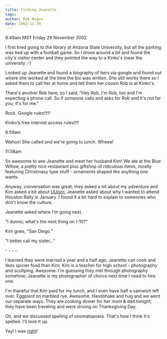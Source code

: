 ```yaml
---
title: Finding Jeanette
tags: 
author: Rob Nugen
date: 2002-11-29
---
```


<p class=date>9:49am MST Friday 29 November 2002</p>

<p>I first tried going to the library at Arizona State University, but
all the parking was tied up with a football game.  So I drove around a
bit and found the city's visitor center and they pointed the way to a
Kinko's (near the university :-)</p>

<p>Looked up Jeanette and found a biography of hers via google and
found out where she worked at the time the bio was written.  She still
works there so I asked them to call her at home and tell them her
cousin Rob is at Kinko's.</p>

<p>There's another Rob here, so I said, "Hey Rob, I'm Rob, too and I'm
expecting a phone call.  So if someone calls and asks for Rob and it's
not for you, it's for me."</p>

<p>Rock.  Google rules!!!!!</p>

<p>Kinko's free internet access rules!!!!</p>

<p class=date>9:59am</p>

<p>Wahoo!  She called and we're going to lunch.  Wheee!</p>

<p class=date>11:58am</p>

<p>So awesome to see Jeanette and meet her husband Kim!  We ate at the
Blue Willow, a pretty nice restaurant plus giftshop of ridiculous
items, mostly featuring Christmasy type stuff - ornaments shaped like
anything one wants.</p>

<p>Anyway, conversation was great; they asked a lot about my adventure
and Kim asked a bit about <a href="http://www.uua.org">UUism</a>;
Jeanette asked about why I wanted to attend Houston Rally in January.
I found it a bit hard to explain to someones who don't know the
culture.</p>

<p>Jeanette asked where I'm going next.</p>

<p>"I dunno; what's the next thing on I-10?"</p>

<p>Kim goes, "San Diego."</p>

<p>"I better call my sister..."</p>

<p>- - - -</p>

<p>I learned they were married a year and a half ago; Jeanette can
cook and likes spicier food than Kim; Kim is a teacher for high school
- photography and scultping.  Awesome.  I'm guessing they met through
photography somehow; Jeanette is my photographer of choice next time I
need to hire one.</p>

<p>I'm thankful that Kim paid for my lunch, and I even have half a
samwich left over.  Eggplant on marbled rye.  Awesome.  Handshake and
hug and we went our separate ways.  They are cooking dinner for her
mom & dad tonight; they have been traveling and were driving on
Thanksgiving Day.</p>

<p>Oh, and we discussed spelling of onomatopoeia.  That's how I think
it's spelled.  I'll look it up.</p>

<p>Yay!  I was <a
href="http://www.m-w.com/cgi-bin/dictionary?va=onomatopoeia">right</a>!</p>

